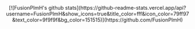 <div align="center">
[![FusionPlmH's github stats](https://github-readme-stats.vercel.app/api?username=FusionPlmH&show_icons=true&title_color=fff&icon_color=79ff97&text_color=9f9f9f&bg_color=151515)](https://github.com/FusionPlmH)
</div>
